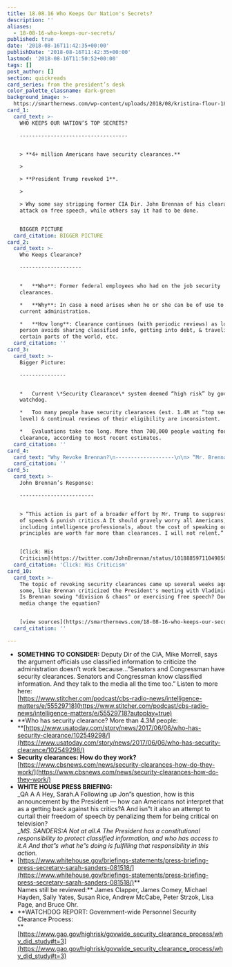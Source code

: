 ```yaml
---
title: 18.08.16 Who Keeps Our Nation's Secrets?
description: ''
aliases:
  - 18-08-16-who-keeps-our-secrets/
published: true
date: '2018-08-16T11:42:35+00:00'
publishDate: '2018-08-16T11:42:35+00:00'
lastmod: '2018-08-16T11:50:52+00:00'
tags: []
post_author: []
section: quickreads
card_series: from the president’s desk
color_palette_classname: dark-green
background_image: >-
  https://smarthernews.com/wp-content/uploads/2018/08/kristina-flour-185592-unsplash-scaled.jpg
card_1:
  card_text: >-
    WHO KEEPS OUR NATION’S TOP SECRETS?

    -----------------------------------


    > **4+ million Americans have security clearances.**

    > 

    > **President Trump revoked 1**.

    > 

    > Why some say stripping former CIA Dir. John Brennan of his clearance is an
    attack on free speech, while others say it had to be done.


    BIGGER PICTURE
  card_citation: BIGGER PICTURE
card_2:
  card_text: >-
    Who Keeps Clearance?

    --------------------


    *   **Who**: Former federal employees who had on the job security
    clearances.

    *   **Why**: In case a need arises when he or she can be of use to the
    current administration.

    *   **How long**: Clearance continues (with periodic reviews) as long as
    person avoids sharing classified info, getting into debt, & traveling to
    certain parts of the world, etc.
  card_citation: ''
card_3:
  card_text: >-
    Bigger Picture:

    ---------------


    *   Current \*Security Clearance\* system deemed “high risk” by gov’t
    watchdog.

    *   Too many people have security clearances (est. 1.4M at “top secret”
    level) & continual reviews of their eligibility are inconsistent.

    *   Evaluations take too long. More than 700,000 people waiting for security
    clearance, according to most recent estimates.
  card_citation: ''
card_4:
  card_text: "Why Revoke Brennan?\n-------------------\n\n> “Mr. Brennan has recently leveraged his status as a former high-ranking official with access to highly sensitive information to make a series of unfounded and outrageous allegations a\x14 wild outbursts on the Internet and television a\x14 about this administration.\n> \n> President Trump"
  card_citation: ''
card_5:
  card_text: >-
    John Brennan’s Response:

    ------------------------


    > “This action is part of a broader effort by Mr. Trump to suppress freedom
    of speech & punish critics.A It should gravely worry all Americans,
    including intelligence professionals, about the cost of speaking out. My
    principles are worth far more than clearances. I will not relent.”


    [Click: His
    Criticism](https://twitter.com/JohnBrennan/status/1018885971104985093)
  card_citation: 'Click: His Criticism'
card_10:
  card_text: >-
    The topic of revoking security clearances came up several weeks ago when
    some, like Brennan criticized the President's meeting with Vladimir Putin.
    Is Brennan sowing "division & chaos" or exercising free speech? Does social
    media change the equation?


    [view sources](https://smarthernews.com/18-08-16-who-keeps-our-secrets/)
  card_citation: ''

---
```

*   **SOMETHING TO CONSIDER:** Deputy Dir of the CIA, Mike Morrell, says the argument officials use classified information to criticize the administration doesn’t work because…”Senators and Congressman have security clearances. Senators and Congressman know classified information. And they talk to the media all the time too.” Listen to more here:  
    [https://www.stitcher.com/podcast/cbs-radio-news/intelligence-matters/e/55529718](https://www.stitcher.com/podcast/cbs-radio-news/intelligence-matters/e/55529718?autoplay=true)
*   **Who has security clearance? More than 4.3M people:  
    **[https://www.usatoday.com/story/news/2017/06/06/who-has-security-clearance/102549298/](https://www.usatoday.com/story/news/2017/06/06/who-has-security-clearance/102549298/)
*   **Security clearances: How do they work?**  
    [https://www.cbsnews.com/news/security-clearances-how-do-they-work/](https://www.cbsnews.com/news/security-clearances-how-do-they-work/)
*   **WHITE HOUSE PRESS BRIEFING:**  
    _QA A A Hey, Sarah.A Following up Jon”s question, how is this announcement by the President — how can Americans not interpret that as a getting back against his critics?A And isn”t it also an attempt to curtail their freedom of speech by penalizing them for being critical on television?  
    __MS. SANDERS:A Not at all.A The President has a constitutional responsibility to protect classified information, and who has access to it.A And that”s what he”s doing is fulfilling that responsibility in this action._
*   [https://www.whitehouse.gov/briefings-statements/press-briefing-press-secretary-sarah-sanders-081518/](https://www.whitehouse.gov/briefings-statements/press-briefing-press-secretary-sarah-sanders-081518/)**  
    Names still be reviewed:** James Clapper, James Comey, Michael Hayden, Sally Yates, Susan Rice, Andrew McCabe, Peter Strzok, Lisa Page, and Bruce Ohr.
*   **WATCHDOG REPORT: Government-wide Personnel Security Clearance Process:  
    **[https://www.gao.gov/highrisk/govwide_security_clearance_process/why_did_study#t=3](https://www.gao.gov/highrisk/govwide_security_clearance_process/why_did_study#t=3)